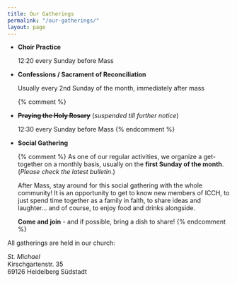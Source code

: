 ```yaml
---
title: Our Gatherings
permalink: "/our-gatherings/"
layout: page
---
```


- **Choir Practice**

  12:20 every Sunday before Mass

- **Confessions / Sacrament of Reconciliation**

  Usually every 2nd Sunday of the month, immediately after
  mass

  {% comment %} 
- **~~Praying the Holy Rosary~~** (_suspended till further notice_)

  12:30 every Sunday before Mass
   {% endcomment %}

- **Social Gathering**

  {% comment %}
  As one of our regular activities, we organize a
  get-together on a monthly basis, usually on the **first
  Sunday of the month**. (*Please check the latest bulletin*.)

  After Mass, stay around for this social gathering with
  the whole community! It is an opportunity to get to know
  new members of ICCH, to just spend time together as a
  family in faith, to share ideas and laughter... and of
  course, to enjoy food and drinks alongside. 

  **Come and join** - and if possible, bring a dish to share!
{% endcomment %}

All gatherings are held in our church:

*St. Michael*<br />
Kirschgartenstr. 35<br />
69126 Heidelberg Südstadt<br />


